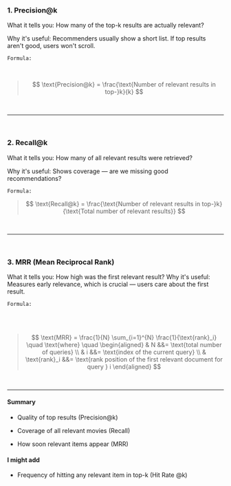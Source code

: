 ### 1. Precision@k

What it tells you: How many of the top-k results are actually relevant?

Why it's useful: Recommenders usually show a short list. If top results aren't good, users won't scroll.

`Formula:`


<br>



>$$
\text{Precision@k} = \frac{\text{Number of relevant results in top-}k}{k}
$$

<br>

---
​
### 2. Recall@k

What it tells you: How many of all relevant results were retrieved?

Why it's useful: Shows coverage — are we missing good recommendations?

`Formula:`




> $$
\text{Recall@k} = \frac{\text{Number of relevant results in top-}k}{\text{Total number of relevant results}}
$$

​
 
---

<br>

### 3. MRR (Mean Reciprocal Rank)

What it tells you: How high was the first relevant result?
Why it's useful: Measures early relevance, which is crucial — users care about the first result.


`Formula:`

<br>
<br>

>$$
\text{MRR} = \frac{1}{N} \sum_{i=1}^{N} \frac{1}{\text{rank}_i}
\quad \text{where} \quad
\begin{aligned}
& N &&= \text{total number of queries} \\
& i &&= \text{index of the current query} \\
& \text{rank}_i &&= \text{rank position of the first relevant document for query } i
\end{aligned}
$$

<br>

---


#### Summary


- Quality of top results (Precision@k)

- Coverage of all relevant movies (Recall)

- How soon relevant items appear (MRR)

#### I might add

- Frequency of hitting any relevant item in top-k (Hit Rate @k) 

 
